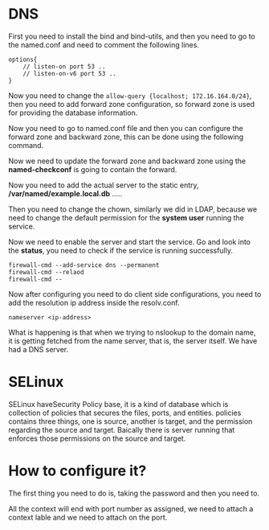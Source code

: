 # DNS

First you need to install the bind and bind-utils, and then you need to go to the named.conf and need to comment the following lines.

```
options{
    // listen-on port 53 .. 
    // listen-on-v6 port 53 .. 
}
```

Now you need to change the `allow-query {localhost; 172.16.164.0/24}`, then you need to add forward zone configuration, so forward zone is used for providing the database information. 

Now you need to go to named.conf file and then you can configure the forward zone and backward zone, this can be done using the following command.

Now we need to update the forward zone and backward zone using the **named-checkconf** is going to contain the forward.

Now you need to add the actual server to the static entry, **/var/named/example.local.db**
.....

Then you need to change the chown, similarly we did in LDAP, because we need to change the default permission for the **system user** running the service. 

Now we need to enable the server and start the service. Go and look into the **status**, you need to check if the service is running successfully.

```
firewall-cmd --add-service dns --permanent
firewall-cmd --relaod
firewall-cmd --
```

Now after configuring you need to do client side configurations, you need to add the resolution ip address inside the resolv.conf.

```
nameserver <ip-address>
```

What is happening is that when we trying to nslookup to the domain name, it is getting fetched from the name server, that is, the server itself. We have had a DNS server. 

# SELinux

SELinux haveSecurity Policy base, it is a kind of database which is collection of policies that secures the files, ports, and entities.   policies contains three things, one is source, another is target, and the permission regarding the source and target. Baically there is server running that enforces those permissions on the source and target. 

# How to configure it?

The first thing you need to do is, taking the password and then you need to.

All the context will end with port number as assigned, we need to attach a context lable and we need to attach on the port. 